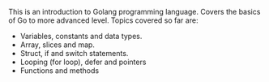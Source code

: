 This is an introduction to Golang programming language. Covers the basics of Go to more advanced level.
Topics covered so far are:
- Variables, constants and data types.
- Array, slices and map.
- Struct, if and switch statements.
- Looping (for loop), defer and pointers
- Functions and methods